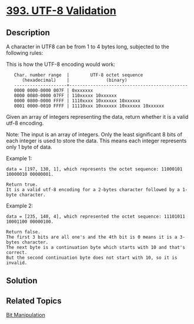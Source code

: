 # [393. UTF-8 Validation](https://leetcode.com/problems/utf-8-validation)

## Description

A character in UTF8 can be from 1 to 4 bytes long, subjected to the following rules:

This is how the UTF-8 encoding would work:

```
   Char. number range  |        UTF-8 octet sequence
      (hexadecimal)    |              (binary)
   --------------------+---------------------------------------------
   0000 0000-0000 007F | 0xxxxxxx
   0000 0080-0000 07FF | 110xxxxx 10xxxxxx
   0000 0800-0000 FFFF | 1110xxxx 10xxxxxx 10xxxxxx
   0001 0000-0010 FFFF | 11110xxx 10xxxxxx 10xxxxxx 10xxxxxx
```

Given an array of integers representing the data, return whether it is a valid utf-8 encoding.

Note:
The input is an array of integers. Only the least significant 8 bits of each integer is used to store the data. This means each integer represents only 1 byte of data.

Example 1:

```
data = [197, 130, 1], which represents the octet sequence: 11000101 10000010 00000001.

Return true.
It is a valid utf-8 encoding for a 2-bytes character followed by a 1-byte character.
```



Example 2:

```
data = [235, 140, 4], which represented the octet sequence: 11101011 10001100 00000100.

Return false.
The first 3 bits are all one's and the 4th bit is 0 means it is a 3-bytes character.
The next byte is a continuation byte which starts with 10 and that's correct.
But the second continuation byte does not start with 10, so it is invalid.
```



## Solution



## Related Topics

[Bit Manipulation](https://leetcode.com/tag/bit-manipulation/) 